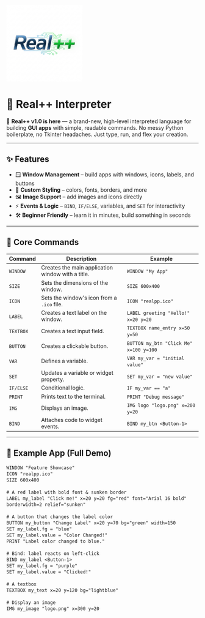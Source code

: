 <img src="/rpp.png" width="200px">

# 🚀 Real++ Interpreter  

🎉 **Real++ v1.0 is here** — a brand-new, high-level interpreted language for building **GUI apps** with simple, readable commands. No messy Python boilerplate, no Tkinter headaches. Just type, run, and flex your creation.  

---

## ✨ Features

- 🪟 **Window Management** – build apps with windows, icons, labels, and buttons  
- 🎨 **Custom Styling** – colors, fonts, borders, and more  
- 🖼️ **Image Support** – add images and icons directly  
- ⚡ **Events & Logic** – `BIND`, `IF/ELSE`, variables, and `SET` for interactivity  
- 🛠️ **Beginner Friendly** – learn it in minutes, build something in seconds  

---

## 🧩 Core Commands

| Command   | Description | Example |
|-----------|-------------|---------|
| `WINDOW`  | Creates the main application window with a title. | `WINDOW "My App"` |
| `SIZE`    | Sets the dimensions of the window. | `SIZE 600x400` |
| `ICON`    | Sets the window's icon from a `.ico` file. | `ICON "realpp.ico"` |
| `LABEL`   | Creates a text label on the window. | `LABEL greeting "Hello!" x=20 y=20` |
| `TEXTBOX` | Creates a text input field. | `TEXTBOX name_entry x=50 y=50` |
| `BUTTON`  | Creates a clickable button. | `BUTTON my_btn "Click Me" x=100 y=100` |
| `VAR`     | Defines a variable. | `VAR my_var = "initial value"` |
| `SET`     | Updates a variable or widget property. | `SET my_var = "new value"` |
| `IF/ELSE` | Conditional logic. | `IF my_var == "a"` |
| `PRINT`   | Prints text to the terminal. | `PRINT "Debug message"` |
| `IMG`     | Displays an image. | `IMG logo "logo.png" x=200 y=20` |
| `BIND`    | Attaches code to widget events. | `BIND my_btn <Button-1>` |

---

## 🚀 Example App (Full Demo)

```rpp
WINDOW "Feature Showcase"
ICON "realpp.ico"
SIZE 600x400

# A red label with bold font & sunken border
LABEL my_label "Click me!" x=20 y=20 fg="red" font="Arial 16 bold" borderwidth=2 relief="sunken"

# A button that changes the label color
BUTTON my_button "Change Label" x=20 y=70 bg="green" width=150
SET my_label.fg = "blue"
SET my_label.value = "Color Changed!"
PRINT "Label color changed to blue."

# Bind: label reacts on left-click
BIND my_label <Button-1>
SET my_label.fg = "purple"
SET my_label.value = "Clicked!"

# A textbox
TEXTBOX my_text x=20 y=120 bg="lightblue"

# Display an image
IMG my_image "logo.png" x=300 y=20
